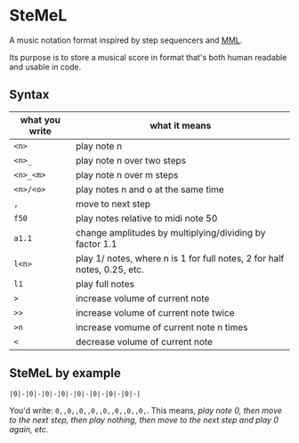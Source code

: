 # SteMeL

A music notation format inspired by step sequencers and [MML](https://en.wikipedia.org/wiki/Music_Macro_Language).

Its purpose is to store a musical score in format that's both human readable and usable in code.

## Syntax

| what you write | what it means |
| ---------------| ------------- |
| `<n>`            | play note n   |
| `<n>_`           | play note n over two steps |
| `<n>_<m>`        | play note n over m steps |
| `<n>/<o>`        | play notes n and o at the same time |
| `,`              | move to next step |
| `f50`            | play notes relative to midi note 50 |
| `a1.1`           | change amplitudes by multiplying/dividing by factor 1.1 |
| `l<n>`           | play 1/<n> notes, where n is 1 for full notes, 2 for half notes, 0.25, etc.|
| `l1`             | play full notes |
| `>`              | increase volume of current note |
| `>>`             | increase volume of current note twice |
| `>n`             | increase vomume of current note n times |
| `<`              | decrease volume of current note |

## SteMeL by example

```
|0|-|0|-|0|-|0|-|0|-|0|-|0|-|0|-|
```

You'd write: `0,,0,,0,,0,,0,,0,,0,,0,`. This means, _play note 0, then move to the next step, then play nothing,
then move to the next step and play 0 again, etc._
